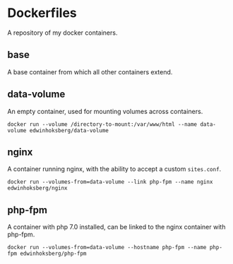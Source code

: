 # Dockerfiles

A repository of my docker containers.

## base
A base container from which all other containers extend.

## data-volume
An empty container, used for mounting volumes across containers.
```
docker run --volume /directory-to-mount:/var/www/html --name data-volume edwinhoksberg/data-volume
```

## nginx
A container running nginx, with the ability to accept a custom `sites.conf`.
```
docker run --volumes-from=data-volume --link php-fpm --name nginx edwinhoksberg/nginx
```

## php-fpm
A container with php 7.0 installed, can be linked to the nginx container with php-fpm.
```
docker run --volumes-from=data-volume --hostname php-fpm --name php-fpm edwinhoksberg/php-fpm
```
